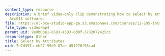```yaml
---
content_type: resource
description: A brief video-only clip demonstrating how to select by attributes in
  ArcGIS software.
file: https://ol-ocw-studio-app-qa.s3.amazonaws.com/courses/11-205-introduction-to-spatial-analysis-fall-2019/7e7d397aeb2795d987ae45f270f98ca4_MIT11_205F19_select_by_attributes.mp4
file_type: video/mp4
parent_uid: 9e0b03e1-6583-a583-6d8f-3732072425cc
resourcetype: Other
title: Select by Attributes
uid: 7e7d397a-eb27-95d9-87ae-45f270f98ca4
---
```

